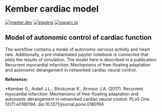 # Kember cardiac model
[![master.dev](https://img.shields.io/website?down_message=offline&label=master.dev&up_message=run&url=https%3A//osparc01.speag.com)](https://osparc01.speag.com/study/804e859a-a0e6-11ea-978b-02420a0002ec)
[![staging](https://img.shields.io/website?down_message=offline&label=staging&up_message=run&url=https%3A//staging.osparc.io)](https://staging.osparc.io/study/804e859a-a0e6-11ea-978b-02420a0002ec)
[![osparc.io](https://img.shields.io/website?down_message=offline&label=osparc.io&up_message=run&url=https%3A//osparc.io)](https://osparc.io/study/804e859a-a0e6-11ea-978b-02420a0002ec)

## Model of autonomic control of cardiac function

The workflow contains a model of autonomic nervous activity and heart rate. Additionally, a pre-instantiated jupyter notebook is connected that plots the results of simulation. The model here is described in a publication: Recurrent myocardial infarction: Mechanisms of free-floating adaptation and autonomic derangement in networked cardiac neural control.

**Reference:**

*Kember G., Ardell J.L., Shivkumar K., Armour J.A. (2017). Recurrent myocardial infarction: Mechanisms of free-floating adaptation and autonomic derangement in networked cardiac neural control. PLoS One. 12(7):e0180194. doi:10.1371/journal.pone.0180194
